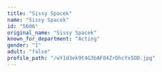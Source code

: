 ```yaml
---
title: "Sissy Spacek"
name: "Sissy Spacek"
id: "5606"
original_name: "Sissy Spacek"
known_for_department: "Acting"
gender: "1"
adult: "false"
profile_path: "/wY1d3ek9t4G3bAF04ZrDhcYx5OD.jpg"
---
```

